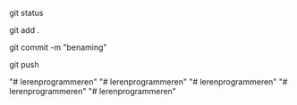 git status

git add .

git commit -m "benaming"

git push

"# lerenprogrammeren" 
"# lerenprogrammeren" 
"# lerenprogrammeren" 
"# lerenprogrammeren" 
"# lerenprogrammeren" 
